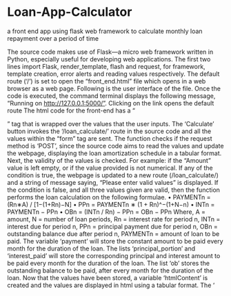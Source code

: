 # Loan-App-Calculator
a front end app using flask web framework to calculate monthly loan repayment over a period of time 

The source code makes use of Flask—a micro web framework written in Python, especially useful for developing web applications.
The first two lines import Flask, render_template, flash and request, for framework, template creation, error alerts and reading values respectively.
The default route (‘/’) is set to open the “front_end.html” file which opens in a web browser as a web page. Following is the user interface of the file.
Once the code is executed, the command terminal displays the following message, “Running on http://127.0.0.1:5000/”. Clicking on the link opens the default route
The html code for the front-end has a “<form>” tag that is wrapped over the values that the user inputs. The ‘Calculate’ button invokes the ‘/loan_calculate/’ route in the source code and all the values within the “form” tag are sent.
The function checks if the request method is ‘POST’, since the source code aims to read the values and update the webpage, displaying the loan amortization schedule in a tabular format.
Next, the validity of the values is checked. For example: if the “Amount” value is left empty, or if the value provided is not numerical. If any of the condition is true, the webpage is updated to a new route (/loan_calculate/) and a string of message saying, “Please enter valid values” is displayed.
If the condition is false, and all three values given are valid, then the function performs the loan calculation on the following formulae.
• PAYMENTn = (Rn∗A) / [1−(1+Rn)−N]
• PPn = PAYMENTn ∗ (1 + Rn)^−(1+N−n)
• INTn = PAYMENTn − PPn
• OBn = (INTn / Rn) − PPn = OBn − PPn
Where, A = amount, N = number of loan periods, Rn = interest rate for period n, INTn = interest due for period n, PPn = principal payment due for period n, OBn = outstanding balance due after period n, PAYMENTn = amount of loan to be paid.
The variable ‘payment’ will store the constant amount to be paid every month for the duration of the loan. The lists ‘principal_portion’ and ‘interest_paid’ will store the corresponding principal and interest amount to be paid every month for the duration of the
loan. The list ‘ob’ stores the outstanding balance to be paid, after every month for the
duration of the loan.
Now that the values have been stored, a variable ‘htmlContent’ is created and the values are displayed in html using a tabular format. 
The ‘<style>’ tag has been used to colour the text and background. The variable ‘htmlContent’ is then appended with the column names: Payment no, Payment Amount, Principal Amount, Interest Amount and Loan Outstanding Balance.
The rows are then filled with the values in accordance to the column names. Each value in lists, ‘principal_portion’, ‘interest_paid’ and ‘ob’ are stored in each row of the ‘htmlContent’ table, along with a constant value from the ‘payment’ variable.
After the loop has finished, (the length of lists has been reached), the variable ‘htmlContent’ is then appended with a closing ‘</table>’ tag.
The variable is returned to the “front_end.html” and the variable ‘htmlContent’ is displayed.
